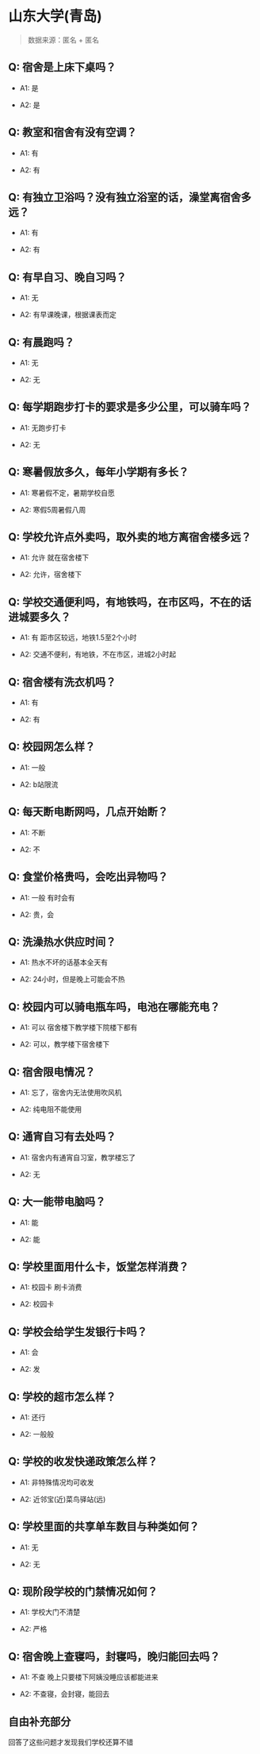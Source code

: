 # 山东大学(青岛)

> 数据来源：匿名 + 匿名

## Q: 宿舍是上床下桌吗？

- A1: 是

- A2: 是

## Q: 教室和宿舍有没有空调？

- A1: 有

- A2: 有

## Q: 有独立卫浴吗？没有独立浴室的话，澡堂离宿舍多远？

- A1: 有

- A2: 有

## Q: 有早自习、晚自习吗？

- A1: 无

- A2: 有早课晚课，根据课表而定

## Q: 有晨跑吗？

- A1: 无

- A2: 无

## Q: 每学期跑步打卡的要求是多少公里，可以骑车吗？

- A1: 无跑步打卡

- A2: 无

## Q: 寒暑假放多久，每年小学期有多长？

- A1: 寒暑假不定，暑期学校自愿

- A2: 寒假5周暑假八周

## Q: 学校允许点外卖吗，取外卖的地方离宿舍楼多远？

- A1: 允许 就在宿舍楼下

- A2: 允许，宿舍楼下

## Q: 学校交通便利吗，有地铁吗，在市区吗，不在的话进城要多久？

- A1: 有 距市区较远，地铁1.5至2个小时

- A2: 交通不便利，有地铁，不在市区，进城2小时起

## Q: 宿舍楼有洗衣机吗？

- A1: 有

- A2: 有

## Q: 校园网怎么样？

- A1: 一般

- A2: b站限流

## Q: 每天断电断网吗，几点开始断？

- A1: 不断

- A2: 不

## Q: 食堂价格贵吗，会吃出异物吗？

- A1: 一般 有时会有

- A2: 贵，会

## Q: 洗澡热水供应时间？

- A1: 热水不坏的话基本全天有

- A2: 24小时，但是晚上可能会不热

## Q: 校园内可以骑电瓶车吗，电池在哪能充电？

- A1: 可以  宿舍楼下教学楼下院楼下都有

- A2: 可以，教学楼下宿舍楼下

## Q: 宿舍限电情况？

- A1: 忘了，宿舍内无法使用吹风机

- A2: 纯电阻不能使用

## Q: 通宵自习有去处吗？

- A1: 宿舍内有通宵自习室，教学楼忘了

- A2: 无

## Q: 大一能带电脑吗？

- A1: 能

- A2: 能

## Q: 学校里面用什么卡，饭堂怎样消费？

- A1: 校园卡  刷卡消费

- A2: 校园卡

## Q: 学校会给学生发银行卡吗？

- A1: 会

- A2: 发

## Q: 学校的超市怎么样？

- A1: 还行

- A2: 一般般

## Q: 学校的收发快递政策怎么样？

- A1: 非特殊情况均可收发

- A2: 近邻宝(近)菜鸟驿站(远)

## Q: 学校里面的共享单车数目与种类如何？

- A1: 无

- A2: 无

## Q: 现阶段学校的门禁情况如何？

- A1: 学校大门不清楚

- A2: 严格

## Q: 宿舍晚上查寝吗，封寝吗，晚归能回去吗？

- A1: 不查   晚上只要楼下阿姨没睡应该都能进来

- A2: 不查寝，会封寝，能回去

## 自由补充部分

回答了这些问题才发现我们学校还算不错